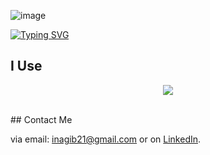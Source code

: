 ![image](https://github.com/user-attachments/assets/d1ea4d19-8da0-434d-a4be-8a13a9d88d33)

[![Typing SVG](https://readme-typing-svg.demolab.com?font=Edu+Australia+VIC+WA+NT+Hand&pause=1000&color=36F2F7&center=true&vCenter=true&width=435&lines=I'm+a+software+engineer;I'm+a+data+scientist;I'm+a+problem+solver)](https://git.io/typing-svg)


## I Use
<p align="center">
  <a href="https://skillicons.dev">
<img src="https://skillicons.dev/icons?ipy,javascript,typescript,go,rust,cpp,r,nextjs,nodejs,fastapi,react,svelte,htmx,mysql,mongodb,postgresql,redis,aws,gcp,azure,postman,docker,anaconda,sklearn,pytorch,tensorflow,bash,git,&perline=14)](https://skillicons.dev" />
   </a>
</p>   
<br>
## Contact Me

 via email: inagib21@gmail.com or on [LinkedIn](https://www.linkedin.com/in/nagibgonzalez/). 


<!---
inagib21/inagib21 is a ✨ special ✨ repository because its `README.md` (this file) appears on your GitHub profile.
You can click the Preview link to take a look at your changes.
--->
